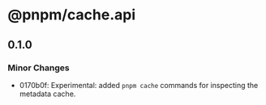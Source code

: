 # @pnpm/cache.api

## 0.1.0

### Minor Changes

- 0170b0f: Experimental: added `pnpm cache` commands for inspecting the metadata cache.

